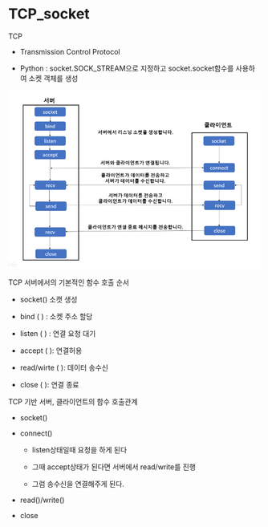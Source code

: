 # TCP_socket

TCP

- Transmission Control Protocol

- Python : socket.SOCK_STREAM으로 지정하고 socket.socket함수를 사용하여 소켓 객체를 생성

![](TCP_socket.assets/2022-09-18-17-56-35-image.png)

TCP 서버에서의 기본적인 함수 호출 순서

- socket() 소캣 생성

- bind ( ) : 소켓 주소 할당

- listen ( ) : 연결 요청 대기

- accept ( ): 연결허용

- read/wirte ( ): 데이터 송수신

- close ( ): 연결 종료



TCP 기반 서버, 클라이언트의 함수 호출관계

- socket()

- connect()
  
  - listen상태일때 요청을 하게 된다
  
  - 그때 accept상태가 된다면 서버에서 read/write를 진행
  
  - 그럼 송수신을 연결해주게 된다.

- read()/write()

- close
































